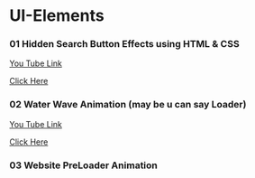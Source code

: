 # UI-Elements


### 01 Hidden Search Button Effects using HTML & CSS

[You Tube Link](https://www.youtube.com/watch?v=341UzG5Z6kY&list=PLwGdqUZWnOp2JYAoNE_-7sSWcIeO1A-xi&index=45)

[Click Here](http://searchbtn-hidden.surge.sh/)

### 02 Water Wave Animation (may be u can say Loader)

[You Tube Link](https://www.youtube.com/watch?v=uHQDL-C1cKY&list=PLwGdqUZWnOp2JYAoNE_-7sSWcIeO1A-xi&index=35)

[Click Here](http://wave-animate.surge.sh/)


### 03 Website PreLoader Animation